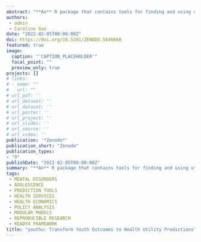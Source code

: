 ```yaml
---
abstract: "**An** R package that contains tools for finding and using utility mapping models."
authors:
 - admin
 - Caroline Gao
date: "2022-02-05T00:00:00Z"
doi: https://doi.org/10.5281/ZENODO.5646668
featured: true
image:
  caption: "'CAPTION_PLACEHOLDER'"
  focal_point: ""
  preview_only: true
projects: []
# links:
# - name: ""
#   url: ""
# url_pdf: ''
# url_dataset: ''
# url_dataset: ''
# url_poster: ''
# url_project: ''
# url_slides: ''
# url_source: ''
# url_video: '' 
publication: '*Zenodo*'
publication_short: "Zenodo"
publication_types:
- "9"
publishDate: "2022-02-05T00:00:00Z"
summary: "**An** R package that contains tools for finding and using utility mapping models..."
tags:
 - MENTAL DISORDERS
 - ADOLESCENCE
 - PREDICTION TOOLS
 - HEALTH SERVICES
 - HEALTH ECONOMICS
 - POLICY ANALYSIS
 - MODULAR MODELS
 - REPRODUCIBLE RESEARCH
 - READY4 FRAMEWORK
title: "youthu: Transform Youth Outcomes to Health Utility Predictions"
---
```

